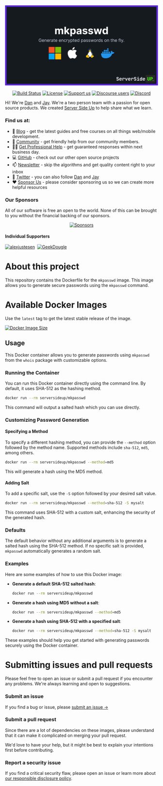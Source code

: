 <p align="center">
		<img src="https://raw.githubusercontent.com/serversideup/docker-mkpasswd/main/.github/header.png" width="1200" alt="Docker Images Logo">
</p>
<p align="center">
	<a href="https://actions-badge.atrox.dev/serversideup/docker-mkpasswd/goto?ref=main"><img alt="Build Status" src="https://img.shields.io/endpoint.svg?url=https%3A%2F%2Factions-badge.atrox.dev%2Fserversideup%2Fdocker-mkpasswd%2Fbadge%3Fref%3Dmain&style=flat" /></a>
	<a href="https://github.com/serversideup/docker-mkpasswd/blob/main/LICENSE" target="_blank"><img src="https://badgen.net/github/license/serversideup/docker-mkpasswd" alt="License"></a>
	<a href="https://github.com/sponsors/serversideup"><img src="https://badgen.net/badge/icon/Support%20Us?label=GitHub%20Sponsors&color=orange" alt="Support us"></a>
	<a href="https://community.serversideup.net"><img alt="Discourse users" src="https://img.shields.io/discourse/users?color=blue&server=https%3A%2F%2Fcommunity.serversideup.net"></a>
  <a href="https://serversideup.net/discord"><img alt="Discord" src="https://img.shields.io/discord/910287105714954251?color=blueviolet"></a>
</p>

Hi! We're [Dan](https://twitter.com/danpastori) and [Jay](https://twitter.com/jaydrogers). We're a two person team with a passion for open source products. We created [Server Side Up](https://serversideup.net) to help share what we learn.

### Find us at:

* 📖 [Blog](https://serversideup.net) - get the latest guides and free courses on all things web/mobile development.
* 🙋 [Community](https://community.serversideup.net) - get friendly help from our community members.
* 🤵‍♂️ [Get Professional Help](https://serversideup.net/get-help) - get guaranteed responses within next business day.
* 💻 [GitHub](https://github.com/serversideup) - check out our other open source projects
* 📫 [Newsletter](https://serversideup.net/subscribe) - skip the algorithms and get quality content right to your inbox
* 🐥 [Twitter](https://twitter.com/serversideup) - you can also follow [Dan](https://twitter.com/danpastori) and [Jay](https://twitter.com/jaydrogers)
* ❤️ [Sponsor Us](https://github.com/sponsors/serversideup) - please consider sponsoring us so we can create more helpful resources

### Our Sponsors
All of our software is free an open to the world. None of this can be brought to you without the financial backing of our sponsors.

<p align="center"><a href="https://github.com/sponsors/serversideup"><img src="https://521public.s3.amazonaws.com/serversideup/sponsors/sponsor-box.png" alt="Sponsors"></a></p>

#### Individual Supporters
<!-- supporters --><a href="https://github.com/alexjustesen"><img src="https://github.com/alexjustesen.png" width="40px" alt="alexjustesen" /></a>&nbsp;&nbsp;<a href="https://github.com/GeekDougle"><img src="https://github.com/GeekDougle.png" width="40px" alt="GeekDougle" /></a>&nbsp;&nbsp;<!-- supporters -->

# About this project
This repository contains the Dockerfile for the `mkpasswd` image. This image allows you to generate secure passwords using the `mkpasswd` command.

# Available Docker Images
Use the `latest` tag to get the latest stable release of the image.

<a href="https://hub.docker.com/r/serversideup/mkpasswd/tags"><img alt="Docker Image Size" src="https://img.shields.io/docker/image-size/serversideup/mkpasswd"></a>

## Usage

This Docker container allows you to generate passwords using `mkpasswd` from the `whois` package with customizable options.

### Running the Container

You can run this Docker container directly using the command line. By default, it uses SHA-512 as the hashing method.

```bash
docker run --rm serversideup/mkpasswd
```

This command will output a salted hash which you can use directly.

### Customizing Password Generation

#### Specifying a Method

To specify a different hashing method, you can provide the `--method` option followed by the method name. Supported methods include `sha-512`, `md5`, among others.

```bash
docker run --rm serversideup/mkpasswd --method=md5
```

This will generate a hash using the MD5 method.

#### Adding Salt

To add a specific salt, use the `-S` option followed by your desired salt value.

```bash
docker run --rm serversideup/mkpasswd --method=sha-512 -S mysalt
```

This command uses SHA-512 with a custom salt, enhancing the security of the generated hash.

### Defaults

The default behavior without any additional arguments is to generate a salted hash using the SHA-512 method. If no specific salt is provided, `mkpasswd` automatically generates a random salt.

### Examples

Here are some examples of how to use this Docker image:

- **Generate a default SHA-512 salted hash**:
  ```bash
  docker run --rm serversideup/mkpasswd
  ```

- **Generate a hash using MD5 without a salt**:
  ```bash
  docker run --rm serversideup/mkpasswd --method=md5
  ```

- **Generate a hash using SHA-512 with a specified salt**:
  ```bash
  docker run --rm serversideup/mkpasswd --method=sha-512 -S mysalt
  ```

These examples should help you get started with generating passwords securely using the Docker container.

# Submitting issues and pull requests
Please feel free to open an issue or submit a pull request if you encounter any problems. We're always learning and open to suggestions.

### Submit an issue
If you find a bug or issue, please [submit an issue →](https://github.com/serversideup/docker-mkpasswd/issues/new)

### Submit a pull request
Since there are a lot of dependencies on these images, please understand that it can make it complicated on merging your pull request.

We'd love to have your help, but it might be best to explain your intentions first before contributing.

### Report a security issue
If you find a critical security flaw, please open an issue or learn more about [our responsible disclosure policy](https://www.notion.so/Responsible-Disclosure-Policy-421a6a3be1714d388ebbadba7eebbdc8).
